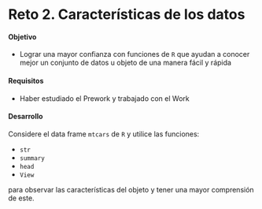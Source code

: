 # Reto 2. Características de los datos

#### Objetivo

- Lograr una mayor confianza con funciones de `R` que ayudan a conocer mejor un conjunto de datos u objeto de una manera fácil y rápida

#### Requisitos

- Haber estudiado el Prework y trabajado con el Work

#### Desarrollo

Considere el data frame `mtcars` de `R` y utilice las funciones: 
- `str`
- `summary`
- `head` 
- `View` 

para observar las características del objeto y tener una mayor comprensión de este.
